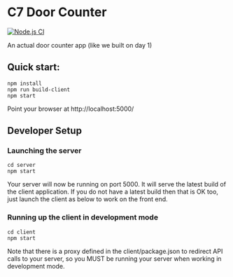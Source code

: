 # C7 Door Counter

[![Node.js CI](https://github.com/hrycykj/c7-doorcounter2/actions/workflows/node.js.yml/badge.svg)](https://github.com/hrycykj/c7-doorcounter2/actions/workflows/node.js.yml)

An actual door counter app (like we built on day 1)

## Quick start:

    npm install
    npm run build-client
    npm start

Point your browser at http://localhost:5000/


## Developer Setup

### Launching the server

    cd server
    npm start

Your server will now be running on port 5000.  It will serve the latest build of the client application.  If you do not have a latest build then that is OK too, just launch the client as below to work on the front end.

### Running up the client in development mode

    cd client
    npm start

Note that there is a proxy defined in the client/package.json to redirect API calls to your server, so you MUST be running your server when working in development mode.
